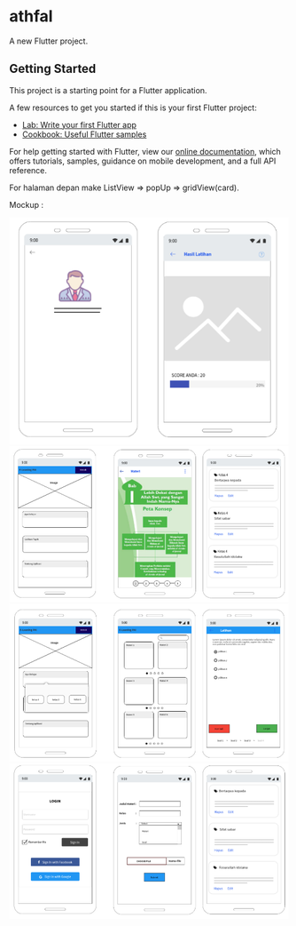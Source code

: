 # athfal

A new Flutter project.

## Getting Started

This project is a starting point for a Flutter application.

A few resources to get you started if this is your first Flutter project:

- [Lab: Write your first Flutter app](https://flutter.dev/docs/get-started/codelab)
- [Cookbook: Useful Flutter samples](https://flutter.dev/docs/cookbook)

For help getting started with Flutter, view our 
[online documentation](https://flutter.dev/docs), which offers tutorials, 
samples, guidance on mobile development, and a full API reference.

For halaman depan make ListView => popUp => gridView(card).

Mockup : 

<img src="abouthasil.png">
<img src="homemateriadmin.png">
<img src="homematerilatihan.png">
<img src="loginuploadsoal.png">
